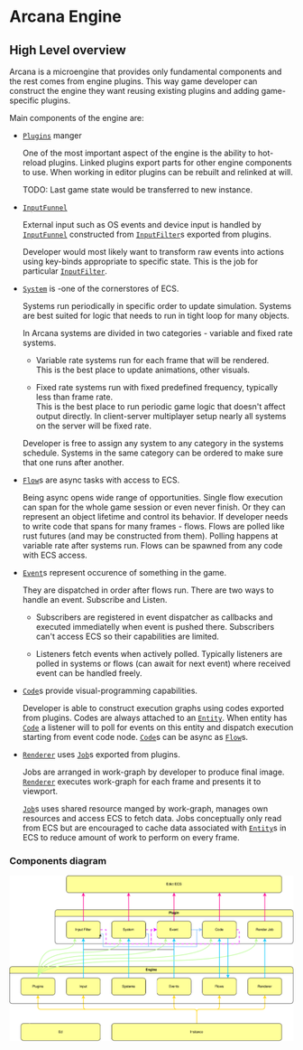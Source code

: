 # Arcana Engine

## High Level overview

Arcana is a microengine that provides only fundamental components and the rest
comes from engine plugins.
This way game developer can construct the engine they want reusing existing plugins
and adding game-specific plugins.

Main components of the engine are:
- [`Plugins`] manger

  One of the most important aspect of the engine is the ability to hot-reload plugins.
  Linked plugins export parts for other engine components to use.
  When working in editor plugins can be rebuilt and relinked at will.

  TODO: Last game state would be transferred to new instance.

- [`InputFunnel`]

  External input such as OS events and device input is handled by [`InputFunnel`]
  constructed from [`InputFilter`]s exported from plugins.

  Developer would most likely want to transform raw events into actions using key-binds
  appropriate to specific state. This is the job for particular [`InputFilter`].

- [`System`] is -one of the cornerstores of ECS.

  Systems run periodically in specific order to update simulation.
  Systems are best suited for logic that needs to run in tight loop for many objects.

  In Arcana systems are divided in two categories - variable and fixed rate systems.
  - Variable rate systems run for each frame that will be rendered.\
    This is the best place to update animations, other visuals.

  - Fixed rate systems run with fixed predefined frequency, typically less than frame rate.\
    This is the best place to run periodic game logic that doesn't affect output directly.
    In client-server multiplayer setup nearly all systems on the server will be fixed rate.

  Developer is free to assign any system to any category in the systems schedule.
  Systems in the same category can be ordered to make sure that one runs after another.

- [`Flow`]s are async tasks with access to ECS.

  Being async opens wide range of opportunities.
  Single flow execution can span for the whole game session or even never finish.
  Or they can represent an object lifetime and control its behavior.
  If developer needs to write code that spans for many frames - flows.
  Flows are polled like rust futures (and may be constructed from them).
  Polling happens at variable rate after systems run.
  Flows can be spawned from any code with ECS access.

- [`Event`]s represent occurence of something in the game.

  They are dispatched in order after flows run.
  There are two ways to handle an event. Subscribe and Listen.
  - Subscribers are registered in event dispatcher as callbacks and executed
    immediatelly when event is pushed there.
    Subscribers can't access ECS so their capabilities are limited.

  - Listeners fetch events when actively polled.
    Typically listeners are polled in systems or flows (can await for next event)
    where received event can be handled freely.

- [`Code`]s provide visual-programming capabilities.

  Developer is able to construct execution graphs using codes exported from plugins.
  Codes are always attached to an [`Entity`].
  When entity has [`Code`] a listener will to poll for events on this entity and dispatch execution starting from event code node.
  [`Code`]s can be async as [`Flow`]s.

- [`Renderer`] uses [`Job`]s exported from plugins.

  Jobs are arranged in work-graph by developer to produce final image.
  [`Renderer`] executes work-graph for each frame and presents it to viewport.

  [`Job`]s uses shared resource manged by work-graph, manages own resources and access ECS
  to fetch data.
  Jobs conceptually only read from ECS
  but are encouraged to cache data associated with [`Entity`]s in ECS
  to reduce amount of work to perform on every frame.

### Components diagram
![Engine](engine_2.svg)

[`Plugins`]: .
[`InputFunnel`]: .
[`InputFilter`]: .
[`System`]: .
[`Event`]: .
[`Flow`]: .
[`Code`]: .
[`Entity`]: .
[`Renderer`]: .
[`Job`]: .